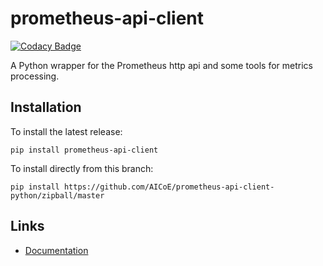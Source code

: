 # prometheus-api-client

[![Codacy Badge](https://api.codacy.com/project/badge/Grade/7d838be9b51e4daaa20be1772f5c9ad2)](https://www.codacy.com/manual/4n4nd/prometheus-api-client-python?utm_source=github.com&amp;utm_medium=referral&amp;utm_content=AICoE/prometheus-api-client-python&amp;utm_campaign=Badge_Grade)

A Python wrapper for the Prometheus http api and some tools for metrics processing.

## Installation

To install the latest release:

`pip install prometheus-api-client`

To install directly from this branch:

`pip install https://github.com/AICoE/prometheus-api-client-python/zipball/master`

## Links

* [Documentation](https://prometheus-api-client-python.readthedocs.io/source/prometheus_api_client.html)
